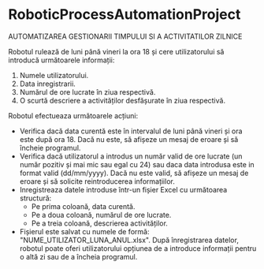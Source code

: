 # RoboticProcessAutomationProject
AUTOMATIZAREA GESTIONARII TIMPULUI SI A ACTIVITATILOR ZILNICE

Robotul rulează de luni până vineri la ora 18 și cere utilizatorului să introducă următoarele informații:
1. Numele utilizatorului.
2. Data inregistrarii.
3. Numărul de ore lucrate în ziua respectivă.
4. O scurtă descriere a activităților desfășurate în ziua respectivă.
  
Robotul efectueaza următoarele acțiuni:
- Verifica dacă data curentă este în intervalul de luni până vineri și ora este după ora 18. Dacă nu este, să afișeze un mesaj de eroare și să încheie programul.
- Verifica dacă utilizatorul a introdus un număr valid de ore lucrate (un număr pozitiv și mai mic sau egal cu 24) sau daca data introdusa este in format valid (dd/mm/yyyy). Dacă nu este valid, să afișeze un mesaj de eroare și să solicite reintroducerea informațiilor.
- Inregistreaza datele introduse într-un fișier Excel cu următoarea structură:
     - Pe prima coloană, data curentă.
     - Pe a doua coloană, numărul de ore lucrate.
     - Pe a treia coloană, descrierea activităților.
- Fișierul este salvat cu numele de formă: "NUME_UTILIZATOR_LUNA_ANUL.xlsx".
După înregistrarea datelor, robotul poate oferi utilizatorului opțiunea de a introduce informații pentru o altă zi sau de a încheia programul.
